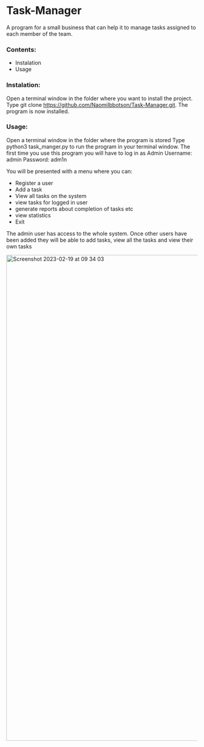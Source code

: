 # Task-Manager
A program for a small business that can
help it to manage tasks assigned to each member of the team.

### Contents:
- Instalation
- Usage


### Instalation:
Open a terminal window in the folder where you want to install the project.
Type git clone https://github.com/NaomiIbbotson/Task-Manager.git.
The program is now installed.


### Usage:
Open a terminal window in the folder where the program is stored
Type python3 task_manger.py to run the program in your terminal window.
The first time you use this program you will have to log in as Admin
Username: admin
Password: adm1n

You will be presented with a menu where you can:
- Register a user
- Add a task
- View all tasks on the system
- view tasks for logged in user
- generate reports about completion of tasks etc
- view statistics
- Exit

The admin user has access to the whole system.
Once other users have been added they will be able to add tasks, view all the tasks and view their own tasks

<img width="1280" alt="Screenshot 2023-02-19 at 09 34 03" src="https://user-images.githubusercontent.com/78098591/219940452-291bc7a7-bc84-4c62-9314-47bc9a8dd9e9.png">

